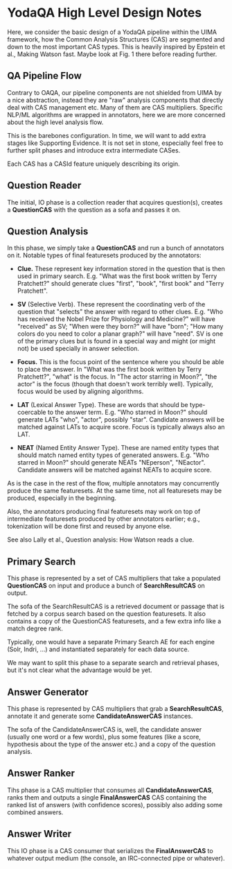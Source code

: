 YodaQA High Level Design Notes
==============================

Here, we consider the basic design of a YodaQA pipeline within the UIMA
framework, how the Common Analysis Structures (CAS) are segmented and down to
the most important CAS types. This is heavily inspired by Epstein et al.,
Making Watson fast.  Maybe look at Fig. 1 there before reading further.

QA Pipeline Flow
----------------

Contrary to OAQA, our pipeline components are not shielded from UIMA
by a nice abstraction, instead they are "raw" analysis components that
directly deal with CAS management etc.  Many of them are CAS multipliers.
Specific NLP/ML algorithms are wrapped in annotators, here we are more
concerned about the high level analysis flow.

This is the barebones configuration. In time, we will want to add extra
stages like Supporting Evidence. It is not set in stone, especially
feel free to further split phases and introduce extra intermediate CASes.

Each CAS has a CASId feature uniquely describing its origin.

## Question Reader

The initial, IO phase is a collection reader that acquires question(s),
creates a **QuestionCAS** with the question as a sofa and passes it on.

## Question Analysis

In this phase, we simply take a **QuestionCAS** and run a bunch of annotators
on it. Notable types of final featuresets produced by the annotators:

  * **Clue.** These represent key information stored in the question that is
    then used in primary search.  E.g. "What was the first book written by
    Terry Pratchett?" should generate clues "first", "book", "first book"
    and "Terry Pratchett".

  * **SV** (Selective Verb). These represent the coordinating verb of the
    question that "selects" the answer with regard to other clues. E.g.
    "Who has received the Nobel Prize for Physiology and Medicine?" will
    have "received" as SV; "When were they born?" will have "born";
    "How many colors do you need to color a planar graph?" will have "need".
    SV is one of the primary clues but is found in a special way and
    might (or might not) be used specially in answer selection.

  * **Focus.** This is the focus point of the sentence where you should
    be able to place the answer.  In "What was the first book written by
    Terry Pratchett?", "what" is the focus.  In "The actor starring in Moon?",
    "the actor" is the focus (though that doesn't work terribly well).
    Typically, focus would be used by aligning algorithms.

  * **LAT** (Lexical Answer Type). These are words that should be
    type-coercable to the answer term. E.g. "Who starred in Moon?" should
    generate LATs "who", "actor", possibly "star".  Candidate answers
    will be matched against LATs to acquire score.  Focus is typically
    always also an LAT.

  * **NEAT** (Named Entity Answer Type). These are named entity types that
    should match named entity types of generated answers.  E.g. "Who
    starred in Moon?" should generate NEATs "NEperson", "NEactor".
    Candidate answers will be matched against NEATs to acquire score.

As is the case in the rest of the flow, multiple annotators may
concurrently produce the same featuresets.  At the same time, not all
featuresets may be produced, especially in the beginning.

Also, the annotators producing final featuresets may work on top of
intermediate featuresets produced by other annotators earlier; e.g.,
tokenization will be done first and reused by anyone else.

See also Lally et al., Question analysis: How Watson reads a clue.

## Primary Search

This phase is represented by a set of CAS multipliers that take a populated
**QuestionCAS** on input and produce a bunch of **SearchResultCAS** on output.

The sofa of the SearchResultCAS is a retrieved document or passage that is
fetched by a corpus search based on the question featuresets.  It also contains
a copy of the QuestionCAS featuresets, and a few extra info like a match degree
rank.

Typically, one would have a separate Primary Search AE for each
engine (Solr, Indri, ...) and instantiated separately for each data
source.

We may want to split this phase to a separate search and retrieval
phases, but it's not clear what the advantage would be yet.

## Answer Generator

This phase is represented by CAS multipliers that grab a **SearchResultCAS**,
annotate it and generate some **CandidateAnswerCAS** instances.

The sofa of the CandidateAnswerCAS is, well, the candidate answer (usually one
word or a few words), plus some features (like a score, hypothesis about the
type of the answer etc.) and a copy of the question analysis.

## Answer Ranker

Tihs phase is a CAS multiplier that consumes all **CandidateAnswerCAS**,
ranks them and outputs a single **FinalAnswerCAS** CAS containing the ranked
list of answers (with confidence scores), possibly also adding some combined
answers.

## Answer Writer

This IO phase is a CAS consumer that serializes the **FinalAnswerCAS** to
whatever output medium (the console, an IRC-connected pipe or whatever).
